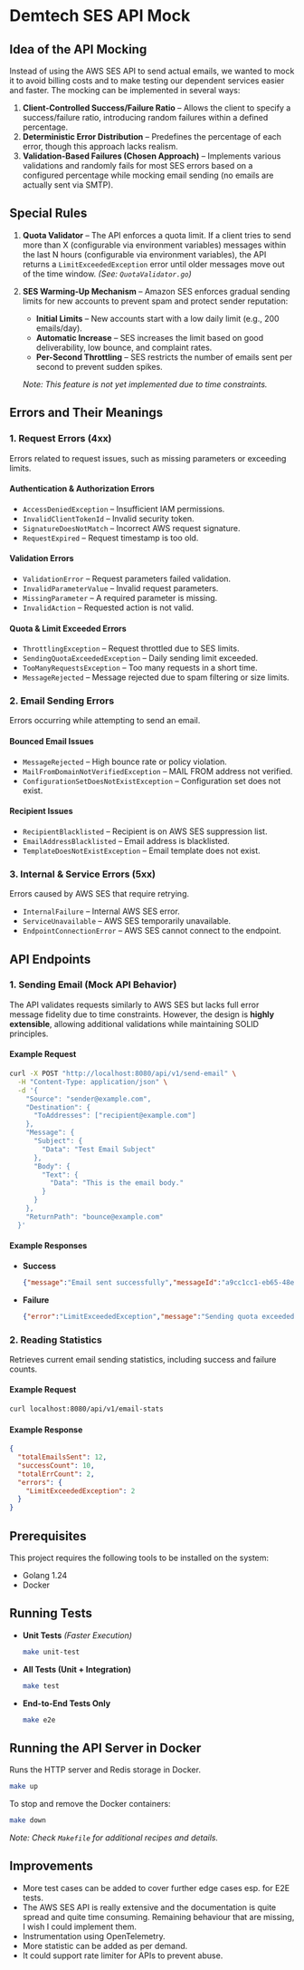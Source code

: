 # Demtech SES API Mock

## Idea of the API Mocking

Instead of using the AWS SES API to send actual emails, we wanted to mock it to avoid billing costs and to make testing our dependent services easier and faster. The mocking can be implemented in several ways:

1. **Client-Controlled Success/Failure Ratio** – Allows the client to specify a success/failure ratio, introducing random failures within a defined percentage.
2. **Deterministic Error Distribution** – Predefines the percentage of each error, though this approach lacks realism.
3. **Validation-Based Failures (Chosen Approach)** – Implements various validations and randomly fails for most SES errors based on a configured percentage while mocking email sending (no emails are actually sent via SMTP).

## Special Rules

1. **Quota Validator** – The API enforces a quota limit. If a client tries to send more than X (configurable via environment variables) messages within the last N hours (configurable via environment variables), the API returns a `LimitExceededException` error until older messages move out of the time window. *(See: `QuotaValidator.go`)*
2. **SES Warming-Up Mechanism** – Amazon SES enforces gradual sending limits for new accounts to prevent spam and protect sender reputation:
   - **Initial Limits** – New accounts start with a low daily limit (e.g., 200 emails/day).
   - **Automatic Increase** – SES increases the limit based on good deliverability, low bounce, and complaint rates.
   - **Per-Second Throttling** – SES restricts the number of emails sent per second to prevent sudden spikes.
   
   *Note: This feature is not yet implemented due to time constraints.*

## Errors and Their Meanings

### 1. Request Errors (4xx)
Errors related to request issues, such as missing parameters or exceeding limits.

#### Authentication & Authorization Errors
- `AccessDeniedException` – Insufficient IAM permissions.
- `InvalidClientTokenId` – Invalid security token.
- `SignatureDoesNotMatch` – Incorrect AWS request signature.
- `RequestExpired` – Request timestamp is too old.

#### Validation Errors
- `ValidationError` – Request parameters failed validation.
- `InvalidParameterValue` – Invalid request parameters.
- `MissingParameter` – A required parameter is missing.
- `InvalidAction` – Requested action is not valid.

#### Quota & Limit Exceeded Errors
- `ThrottlingException` – Request throttled due to SES limits.
- `SendingQuotaExceededException` – Daily sending limit exceeded.
- `TooManyRequestsException` – Too many requests in a short time.
- `MessageRejected` – Message rejected due to spam filtering or size limits.

### 2. Email Sending Errors
Errors occurring while attempting to send an email.

#### Bounced Email Issues
- `MessageRejected` – High bounce rate or policy violation.
- `MailFromDomainNotVerifiedException` – MAIL FROM address not verified.
- `ConfigurationSetDoesNotExistException` – Configuration set does not exist.

#### Recipient Issues
- `RecipientBlacklisted` – Recipient is on AWS SES suppression list.
- `EmailAddressBlacklisted` – Email address is blacklisted.
- `TemplateDoesNotExistException` – Email template does not exist.

### 3. Internal & Service Errors (5xx)
Errors caused by AWS SES that require retrying.
- `InternalFailure` – Internal AWS SES error.
- `ServiceUnavailable` – AWS SES temporarily unavailable.
- `EndpointConnectionError` – AWS SES cannot connect to the endpoint.

## API Endpoints

### 1. Sending Email (Mock API Behavior)
The API validates requests similarly to AWS SES but lacks full error message fidelity due to time constraints. However, the design is **highly extensible**, allowing additional validations while maintaining SOLID principles.

#### Example Request
```sh
curl -X POST "http://localhost:8080/api/v1/send-email" \
  -H "Content-Type: application/json" \
  -d '{
    "Source": "sender@example.com",
    "Destination": {
      "ToAddresses": ["recipient@example.com"]
    },
    "Message": {
      "Subject": {
        "Data": "Test Email Subject"
      },
      "Body": {
        "Text": {
          "Data": "This is the email body."
        }
      }
    },
    "ReturnPath": "bounce@example.com"
  }'
```

#### Example Responses
- **Success**
  ```json
  {"message":"Email sent successfully","messageId":"a9cc1cc1-eb65-48ef-b092-ae0621c44498"}
  ```
- **Failure**
  ```json
  {"error":"LimitExceededException","message":"Sending quota exceeded"}
  ```

### 2. Reading Statistics
Retrieves current email sending statistics, including success and failure counts.

#### Example Request
```sh
curl localhost:8080/api/v1/email-stats
```

#### Example Response
```json
{
  "totalEmailsSent": 12,
  "successCount": 10,
  "totalErrCount": 2,
  "errors": {
    "LimitExceededException": 2
  }
}
```

## Prerequisites

This project requires the following tools to be installed on the system:

  - Golang 1.24
  - Docker


## Running Tests

- **Unit Tests** *(Faster Execution)*
  ```sh
  make unit-test
  ```
- **All Tests (Unit + Integration)**
  ```sh
  make test
  ```
- **End-to-End Tests Only**
  ```sh
  make e2e
  ```

## Running the API Server in Docker
Runs the HTTP server and Redis storage in Docker.

```sh
make up
```

To stop and remove the Docker containers:
```sh
make down
```

*Note: Check `Makefile` for additional recipes and details.*

## Improvements

- More test cases can be added to cover further edge cases esp. for E2E tests.
- The AWS SES API is really extensive and the documentation is quite spread and quite time consuming. Remaining behaviour that are missing, I wish I could implement them.
- Instrumentation using OpenTelemetry.
- More statistic can be added as per demand.
- It could support rate limiter for APIs to prevent abuse.


